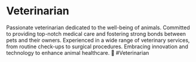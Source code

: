 # Veterinarian
 Passionate veterinarian dedicated to the well-being of animals. Committed to providing top-notch medical care and fostering strong bonds between pets and their owners. Experienced in a wide range of veterinary services, from routine check-ups to surgical procedures. Embracing innovation and technology to enhance animal healthcare. 🐾 #Veterinarian
